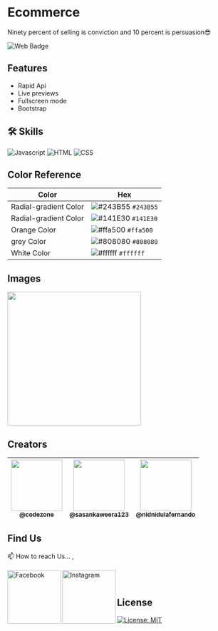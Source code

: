 # Ecommerce

Ninety percent of selling is conviction and 10 percent is persuasion😎

![Web Badge](https://img.shields.io/badge/DBroCode-web-orange.svg)

## Features

- Rapid Api
- Live previews
- Fullscreen mode
- Bootstrap

## 🛠 Skills

![Javascript](https://img.shields.io/badge/JavaScript-323330?style=for-the-badge&logo=javascript&logoColor=F7DF1E)
![HTML](https://img.shields.io/badge/HTML5-E34F26?style=for-the-badge&logo=html5&logoColor=white)
![CSS](https://img.shields.io/badge/CSS3-1572B6?style=for-the-badge&logo=css3&logoColor=white)

## Color Reference

| Color                 | Hex                                                                    |
| --------------------- | ---------------------------------------------------------------------- |
| Radial-gradient Color | ![#243B55](https://via.placeholder.com/15/243B55/243B55.png) `#243B55` |
| Radial-gradient Color | ![#141E30](https://via.placeholder.com/15/141E30/141E30.png) `#141E30` |
| Orange Color          | ![#ffa500](https://via.placeholder.com/15/ffa500/ffa500.png) `#ffa500` |
| grey Color            | ![#808080](https://via.placeholder.com/15/808080/808080.png) `#808080` |
| White Color           | ![#ffffff](https://via.placeholder.com/15/ffffff/ffffff.png) `#ffffff` |

## Images

<img width="300px" src="https://github.com/CodeZoneTech/DBroCode/blob/main/Design%2006/IMG/img.png">

## Creators

| [<img src="https://github.com/CodeZoneTech.png?size=250" width="115"><br><sub>@codezone</sub>](https://github.com/CodeZoneTech) | [<img  src="https://github.com/sasankaweera123.png?size=115" width="115"><br><sub>@sasankaweera123</sub>](https://github.com/sasankaweera123) | [<img  src="https://github.com/nidnidulafernando.png?size=115" width="115"><br><sub>@nidnidulafernando</sub>](https://github.com/nidnidulafernando) |
| :-----------------------------------------------------------------------------------------------------------------------------: | :-------------------------------------------------------------------------------------------------------------------------------------------: | :-------------------------------------------------------------------------------------------------------------------------------------------------: |

## Find Us

📫 How to reach Us... , </br></br>
<a href="https://www.facebook.com/CodeZone-107084475018756/">
<img align="left" alt="Facebook" width="120px" src="https://img.shields.io/badge/Facebook-1877F2?style=for-the-badge&logo=facebook&logoColor=white" />
</a>
<a href="https://www.instagram.com/d_bro_code/">
<img align="left" alt="Instagram" width="120px" src="https://img.shields.io/badge/Instagram-E4405F?style=for-the-badge&logo=instagram&logoColor=white" />
</a>

</br>

## License

[![License: MIT](https://img.shields.io/badge/License-MIT-yellow.svg)](https://opensource.org/licenses/MIT)
